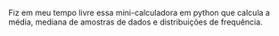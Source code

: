 Fiz em meu tempo livre essa mini-calculadora em python que calcula a média, mediana de amostras de dados e distribuições de frequência. 
